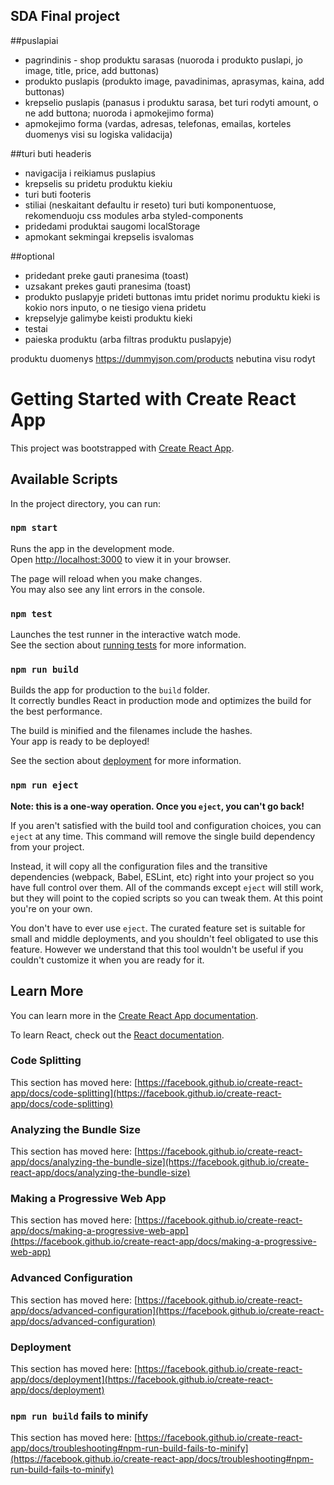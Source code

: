 ## SDA Final project

##puslapiai

- pagrindinis - shop
  produktu sarasas (nuoroda i produkto puslapi, jo image, title, price, add buttonas)
- produkto puslapis (produkto image, pavadinimas, aprasymas, kaina, add buttonas)
- krepselio puslapis (panasus i produktu sarasa, bet turi rodyti amount, o ne add buttona; nuoroda i apmokejimo forma)
- apmokejimo forma (vardas, adresas, telefonas, emailas, korteles duomenys visi su logiska validacija)

##turi buti headeris

- navigacija i reikiamus puslapius
- krepselis su pridetu produktu kiekiu
- turi buti footeris
- stiliai (neskaitant defaultu ir reseto) turi buti komponentuose, rekomenduoju css modules arba styled-components
- pridedami produktai saugomi localStorage
- apmokant sekmingai krepselis isvalomas

##optional

- pridedant preke gauti pranesima (toast)
- uzsakant prekes gauti pranesima (toast)
- produkto puslapyje prideti buttonas imtu pridet norimu produktu kieki is kokio nors inputo, o ne tiesigo viena pridetu
- krepselyje galimybe keisti produktu kieki
- testai
- paieska produktu (arba filtras produktu puslapyje)

produktu duomenys https://dummyjson.com/products nebutina visu rodyt

# Getting Started with Create React App

This project was bootstrapped with [Create React App](https://github.com/facebook/create-react-app).

## Available Scripts

In the project directory, you can run:

### `npm start`

Runs the app in the development mode.\
Open [http://localhost:3000](http://localhost:3000) to view it in your browser.

The page will reload when you make changes.\
You may also see any lint errors in the console.

### `npm test`

Launches the test runner in the interactive watch mode.\
See the section about [running tests](https://facebook.github.io/create-react-app/docs/running-tests) for more information.

### `npm run build`

Builds the app for production to the `build` folder.\
It correctly bundles React in production mode and optimizes the build for the best performance.

The build is minified and the filenames include the hashes.\
Your app is ready to be deployed!

See the section about [deployment](https://facebook.github.io/create-react-app/docs/deployment) for more information.

### `npm run eject`

**Note: this is a one-way operation. Once you `eject`, you can't go back!**

If you aren't satisfied with the build tool and configuration choices, you can `eject` at any time. This command will remove the single build dependency from your project.

Instead, it will copy all the configuration files and the transitive dependencies (webpack, Babel, ESLint, etc) right into your project so you have full control over them. All of the commands except `eject` will still work, but they will point to the copied scripts so you can tweak them. At this point you're on your own.

You don't have to ever use `eject`. The curated feature set is suitable for small and middle deployments, and you shouldn't feel obligated to use this feature. However we understand that this tool wouldn't be useful if you couldn't customize it when you are ready for it.

## Learn More

You can learn more in the [Create React App documentation](https://facebook.github.io/create-react-app/docs/getting-started).

To learn React, check out the [React documentation](https://reactjs.org/).

### Code Splitting

This section has moved here: [https://facebook.github.io/create-react-app/docs/code-splitting](https://facebook.github.io/create-react-app/docs/code-splitting)

### Analyzing the Bundle Size

This section has moved here: [https://facebook.github.io/create-react-app/docs/analyzing-the-bundle-size](https://facebook.github.io/create-react-app/docs/analyzing-the-bundle-size)

### Making a Progressive Web App

This section has moved here: [https://facebook.github.io/create-react-app/docs/making-a-progressive-web-app](https://facebook.github.io/create-react-app/docs/making-a-progressive-web-app)

### Advanced Configuration

This section has moved here: [https://facebook.github.io/create-react-app/docs/advanced-configuration](https://facebook.github.io/create-react-app/docs/advanced-configuration)

### Deployment

This section has moved here: [https://facebook.github.io/create-react-app/docs/deployment](https://facebook.github.io/create-react-app/docs/deployment)

### `npm run build` fails to minify

This section has moved here: [https://facebook.github.io/create-react-app/docs/troubleshooting#npm-run-build-fails-to-minify](https://facebook.github.io/create-react-app/docs/troubleshooting#npm-run-build-fails-to-minify)
